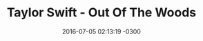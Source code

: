 ---
layout: post
title: "Taylor Swift - Out Of The Woods"
date: 2016-07-05 02:13:19 -0300
tags: [Taylor Swift]
video_id: JLf9q36UsBk
---